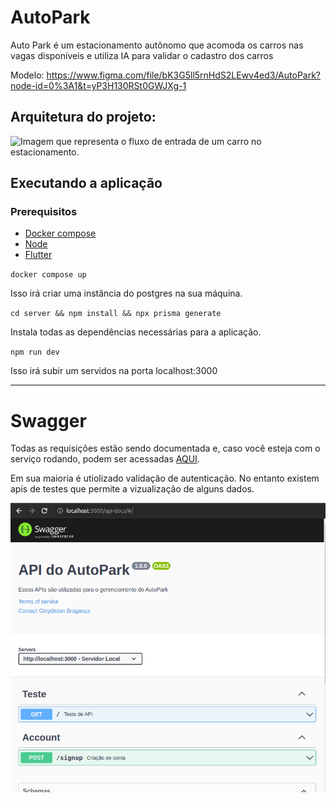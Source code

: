 # AutoPark
Auto Park é um estacionamento autônomo que acomoda os carros nas vagas disponíveis e utiliza IA para validar o cadastro dos carros

Modelo:
https://www.figma.com/file/bK3G5ll5rnHdS2LEwv4ed3/AutoPark?node-id=0%3A1&t=yP3H130RSt0GWJXg-1

## Arquitetura do projeto:

<img src="assets/Sem título-2023-04-22-1137.png" title="Imagem que representa o fluxo de entrada de um carro no estacionamento."/>

## Executando a aplicação

### Prerequisitos

- <a href="https://docs.docker.com/engine/install/">Docker compose</a>
- <a href="https://nodejs.org/en/download">Node</a>
- <a href="https://docs.flutter.dev/get-started/install">Flutter</a>

<code>docker compose up</code>

Isso irá criar uma instância do postgres na sua máquina.

<code>cd server &&
npm install &&
npx prisma generate
</code>

Instala todas as dependências necessárias para a aplicação.

<code>npm run dev</code>

Isso irá subir um servidos na porta localhost:3000

<hr>

# Swagger

Todas as requisições estão sendo documentada e, caso você esteja com o serviço rodando, podem ser acessadas <a href="http://localhost:3000/api-docs/#/"> AQUI</a>.

Em sua maioria é utiolizado validação de autenticação. No entanto existem apis de testes que permite a vizualização de alguns dados.

<img src="./assets/swagger.png" title="Print da tela do swagger">

